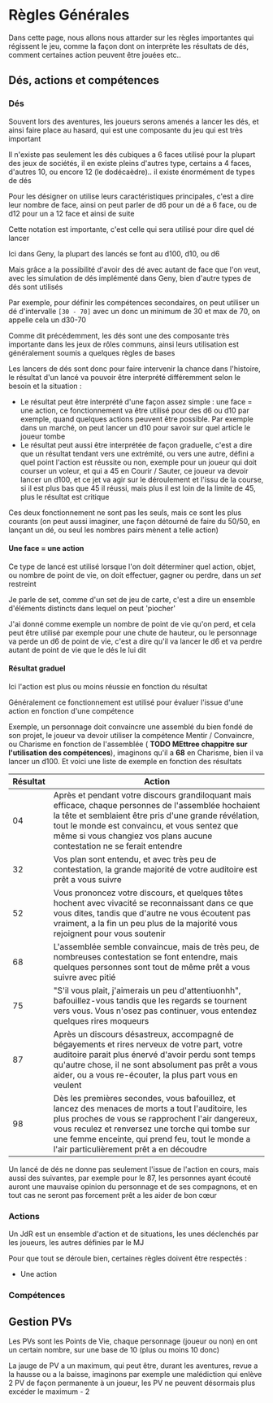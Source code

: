 # Règles Générales

Dans cette page, nous allons nous attarder sur les règles importantes qui régissent le jeu, comme la façon dont on interprète les résultats de dés, comment certaines action peuvent être jouées etc..

## Dés, actions et compétences

### Dés

Souvent lors des aventures, les joueurs serons amenés a lancer les dés, et ainsi faire place au hasard, qui est une composante du jeu qui est très important

Il n'existe pas seulement les dés cubiques a 6 faces utilisé pour la plupart des jeux de sociétés, il en existe pleins d'autres type, certains a 4 faces, d'autres 10, ou encore 12 (le dodécaèdre).. il existe énormément de types de dés

Pour les désigner on utilise leurs caractéristiques principales, c'est a dire leur nombre de face, ainsi on peut parler de d6 pour un dé a 6 face, ou de d12 pour un a 12 face et ainsi de suite

Cette notation est importante, c'est celle qui sera utilisé pour dire quel dé lancer

Ici dans Geny, la plupart des lancés se font au d100, d10, ou d6

Mais grâce a la possibilité d'avoir des dé avec autant de face que l'on veut, avec les simulation de dés implémenté dans Geny, bien d'autre types de dés sont utilisés

Par exemple, pour définir les compétences secondaires, on peut utiliser un dé d'intervalle `[30 - 70]` avec un donc un minimum de 30 et max de 70, on appelle cela un d30-70



Comme dit précédemment, les dés sont une des composante très importante dans les jeux de rôles communs, ainsi leurs utilisation est généralement soumis a quelques règles de bases

Les lancers de dés sont donc pour faire intervenir la chance dans l'histoire, le résultat d'un lancé va pouvoir être interprété différemment selon le besoin et la situation :

- Le résultat peut être interprété d'une façon assez simple : une face = une action, ce fonctionnement va être utilisé pour des d6 ou d10 par exemple, quand quelques actions peuvent être possible. Par exemple dans un marché, on peut lancer un d10 pour savoir sur quel article le joueur tombe
- Le résultat peut aussi être interprétée de façon graduelle, c'est a dire que un résultat tendant vers une extrémité, ou vers une autre, défini a quel point l'action est réussite ou non, exemple pour un joueur qui doit courser un voleur, et qui a 45 en Courir / Sauter, ce joueur va devoir lancer un d100, et ce jet va agir sur le déroulement et l'issu de la course, si il est plus bas que 45 il réussi, mais plus il est loin de la limite de 45, plus le résultat est critique

Ces deux fonctionnement ne sont pas les seuls, mais ce sont les plus courants (on peut aussi imaginer, une façon détourné de faire du 50/50, en lançant un dé, ou seul les nombres pairs mènent a telle action)

#### Une face = une action

Ce type de lancé est utilisé lorsque l'on doit déterminer quel action, objet, ou nombre de point de vie, on doit effectuer, gagner ou perdre, dans un *set* restreint

Je parle de set, comme d'un set de jeu de carte, c'est a dire un ensemble d'éléments distincts dans lequel on peut 'piocher'

J'ai donné comme exemple un nombre de point de vie qu'on perd, et cela peut être utilisé par exemple pour une chute de hauteur, ou le personnage va perde un d6 de point de vie, c'est a dire qu'il va lancer le d6 et va perdre autant de point de vie que le dés le lui dit

#### Résultat graduel

Ici l'action est plus ou moins réussie en fonction du résultat

Généralement ce fonctionnement est utilisé pour évaluer l'issue d'une action en fonction d'une compétence

Exemple, un personnage doit convaincre une assemblé du bien fondé de son projet, le joueur va devoir utiliser la compétence Mentir / Convaincre, ou Charisme en fonction de l'assemblée ( **TODO MEttree chappitre sur l'utilisation des compétences**), imaginons qu'il a **68** en Charisme, bien il va lancer un d100. Et voici une liste de exemple en fonction des résultats 

| Résultat | Action                                                       |
| :------- | ------------------------------------------------------------ |
| 04       | Après et pendant votre discours grandiloquant mais efficace, chaque personnes de l'assemblée hochaient la tête et semblaient être pris d'une grande révélation, tout le monde est convaincu, et vous sentez que même si vous changiez vos plans aucune contestation ne se ferait entendre |
| 32       | Vos plan sont entendu, et avec très peu de contestation, la grande majorité de votre auditoire est prêt a vous suivre |
| 52       | Vous prononcez votre discours, et quelques têtes hochent avec vivacité se reconnaissant dans ce que vous dites, tandis que d'autre ne vous écoutent pas vraiment, a la fin un peu plus de la majorité vous rejoignent pour vous soutenir |
| 68       | L'assemblée semble convaincue, mais de très peu, de nombreuses contestation se font entendre, mais quelques personnes sont tout de même prêt a vous suivre avec pitié |
| 75       | "S'il vous plait, j'aimerais un peu d'attentiuonhh", bafouillez-vous tandis que les regards se tournent vers vous. Vous n'osez pas continuer, vous entendez quelques rires moqueurs |
| 87       | Après un discours désastreux, accompagné de bégayements et rires nerveux de votre part, votre auditoire parait plus énervé d'avoir perdu sont temps qu'autre chose, il ne sont absolument pas prêt a vous aider, ou a vous re-écouter, la plus part vous en veulent |
| 98       | Dès les premières secondes, vous bafouillez, et lancez des menaces de morts a tout l'auditoire, les plus proches de vous se rapprochent l'air dangereux, vous reculez et renversez une torche qui tombe sur une femme enceinte, qui prend feu, tout le monde a l'air particulièrement prêt a en découdre |

Un lancé de dés ne donne pas seulement l'issue de l'action en cours, mais aussi des suivantes, par exemple pour le 87, les personnes ayant écouté auront une mauvaise opinion du personnage et de ses compagnons, et en tout cas ne seront pas forcement prêt a les aider de bon cœur

### Actions

Un JdR est un ensemble d'action et de situations, les unes déclenchés par les joueurs, les autres définies par le MJ

Pour que tout se déroule bien, certaines règles doivent être respectés :

- Une action 

### Compétences

## Gestion PVs

Les PVs sont les Points de Vie, chaque personnage (joueur ou non) en ont un certain nombre, sur une base de 10 (plus ou moins 10 donc)

La jauge de PV a un maximum, qui peut être, durant les aventures, revue a la hausse ou a la baisse, imaginons par exemple une malédiction qui enlève 2 PV de façon permanente à un joueur, les PV ne peuvent désormais plus excéder le maximum - 2 

